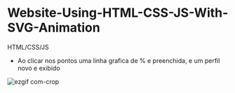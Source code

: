 # Website-Using-HTML-CSS-JS-With-SVG-Animation

HTML/CSS/JS

* Ao clicar nos pontos uma linha grafica de % e preenchida, e um perfil novo e exibido


![ezgif com-crop](https://user-images.githubusercontent.com/46541402/79916598-66a1cb80-83ff-11ea-9e22-42fb98d4eab1.gif)
